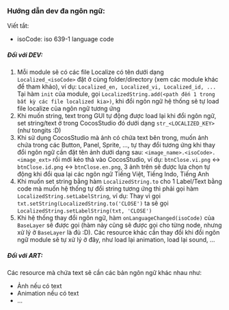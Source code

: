 ### Hướng dẫn dev đa ngôn ngữ:

Viết tắt:

+ isoCode: iso 639-1 language code

##### Đối với DEV:

1. Mỗi module sẽ có các file Localize có tên dưới dạng `Localized_<isoCode>` đặt ở cùng folder/directory (xem các module khác để tham khảo), ví dụ: `Localized_en, Localized_vi, Localized_id, ...` Tại hàm `init` của module, gọi `LocalizedString.add(<path đến 1 trong bất kỳ các file localized kia>)`, khi đổi ngôn ngữ hệ thống sẽ tự load file localize của ngôn ngữ tương ứng
2. Khi muốn string, text trong GUI tự động được load lại khi đổi ngôn ngữ, set string/text ở trong CocosStudio đó dưới dạng `str_<LOCALIZED_KEY>` (như tongits :D)
3. Khi sử dụng CocosStudio mà ảnh có chứa text bên trong, muốn ảnh chứa trong các Button, Panel, Sprite, ..., tự thay đổi tương ứng khi thay đổi ngôn ngữ cần đặt tên ảnh dưới dạng sau: `<image_name>.<isoCode>.<image_ext>` rồi mới kéo thả vào CocosStudio, ví dụ: `btnClose.vi.png` <-> `btnClose.id.png` <-> `btnClose.en.png`, 3 ảnh trên sẽ được lựa chọn tự động khi đổi qua lại các ngôn ngữ Tiếng Việt, Tiếng Indo, Tiếng Anh
4. Khi muốn set string bằng hàm `LocalizedString.to` cho 1 Label/Text bằng code mà muốn hệ thống tự đổi string tương ứng thì phải gọi hàm `LocalizedString.setLabelString`, ví dụ: Thay vì gọi `txt.setString(LocalizedString.to('CLOSE')` ta sẽ gọi `LocalizedString.setLabelString(txt, 'CLOSE')`
5. Khi hệ thống thay đổi ngôn ngữ, hàm `onLanguageChanged(isoCode)` của `BaseLayer` sẽ được gọi (hàm này cũng sẽ được gọi cho từng node, nhưng xử lý ở `BaseLayer` là đủ :D). Các resource khác cần thay đổi khi đổi ngôn ngữ module sẽ tự xử lý ở đây, như load lại animation, load lại sound, ...

##### Đối với ART:

Các resource mà chứa text sẽ cần các bản ngôn ngữ khác nhau như:

+ Ảnh nếu có text
+ Animation nếu có text
+ ...
